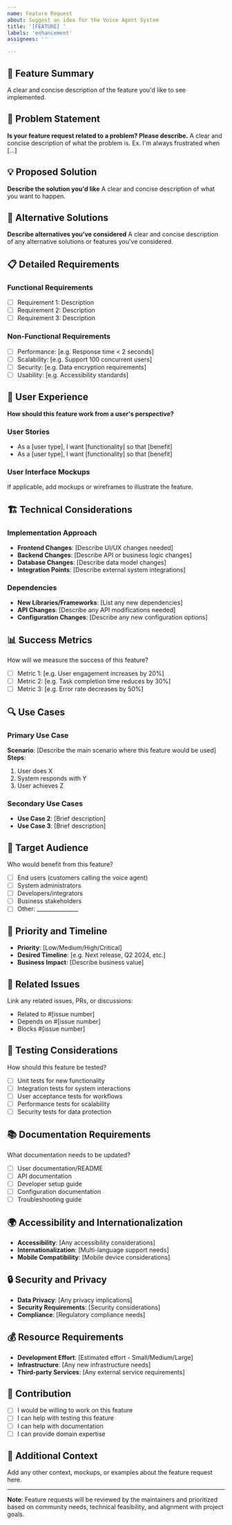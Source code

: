 ```yaml
---
name: Feature Request
about: Suggest an idea for the Voice Agent System
title: '[FEATURE] '
labels: 'enhancement'
assignees: ''

---
```


## 🚀 Feature Summary
A clear and concise description of the feature you'd like to see implemented.

## 🎯 Problem Statement
**Is your feature request related to a problem? Please describe.**
A clear and concise description of what the problem is. Ex. I'm always frustrated when [...]

## 💡 Proposed Solution
**Describe the solution you'd like**
A clear and concise description of what you want to happen.

## 🔄 Alternative Solutions
**Describe alternatives you've considered**
A clear and concise description of any alternative solutions or features you've considered.

## 📋 Detailed Requirements

### Functional Requirements
- [ ] Requirement 1: Description
- [ ] Requirement 2: Description
- [ ] Requirement 3: Description

### Non-Functional Requirements
- [ ] Performance: [e.g. Response time < 2 seconds]
- [ ] Scalability: [e.g. Support 100 concurrent users]
- [ ] Security: [e.g. Data encryption requirements]
- [ ] Usability: [e.g. Accessibility standards]

## 🎨 User Experience
**How should this feature work from a user's perspective?**

### User Stories
- As a [user type], I want [functionality] so that [benefit]
- As a [user type], I want [functionality] so that [benefit]

### User Interface Mockups
If applicable, add mockups or wireframes to illustrate the feature.

## 🏗️ Technical Considerations

### Implementation Approach
- **Frontend Changes**: [Describe UI/UX changes needed]
- **Backend Changes**: [Describe API or business logic changes]
- **Database Changes**: [Describe data model changes]
- **Integration Points**: [Describe external system integrations]

### Dependencies
- **New Libraries/Frameworks**: [List any new dependencies]
- **API Changes**: [Describe any API modifications needed]
- **Configuration Changes**: [Describe any new configuration options]

## 📊 Success Metrics
How will we measure the success of this feature?
- [ ] Metric 1: [e.g. User engagement increases by 20%]
- [ ] Metric 2: [e.g. Task completion time reduces by 30%]
- [ ] Metric 3: [e.g. Error rate decreases by 50%]

## 🔍 Use Cases

### Primary Use Case
**Scenario**: [Describe the main scenario where this feature would be used]
**Steps**:
1. User does X
2. System responds with Y
3. User achieves Z

### Secondary Use Cases
- **Use Case 2**: [Brief description]
- **Use Case 3**: [Brief description]

## 🎯 Target Audience
Who would benefit from this feature?
- [ ] End users (customers calling the voice agent)
- [ ] System administrators
- [ ] Developers/integrators
- [ ] Business stakeholders
- [ ] Other: _______________

## 📅 Priority and Timeline
- **Priority**: [Low/Medium/High/Critical]
- **Desired Timeline**: [e.g. Next release, Q2 2024, etc.]
- **Business Impact**: [Describe business value]

## 🔗 Related Issues
Link any related issues, PRs, or discussions:
- Related to #[issue number]
- Depends on #[issue number]
- Blocks #[issue number]

## 🧪 Testing Considerations
How should this feature be tested?
- [ ] Unit tests for new functionality
- [ ] Integration tests for system interactions
- [ ] User acceptance tests for workflows
- [ ] Performance tests for scalability
- [ ] Security tests for data protection

## 📚 Documentation Requirements
What documentation needs to be updated?
- [ ] User documentation/README
- [ ] API documentation
- [ ] Developer setup guide
- [ ] Configuration documentation
- [ ] Troubleshooting guide

## 🌍 Accessibility and Internationalization
- **Accessibility**: [Any accessibility considerations]
- **Internationalization**: [Multi-language support needs]
- **Mobile Compatibility**: [Mobile device considerations]

## 🔒 Security and Privacy
- **Data Privacy**: [Any privacy implications]
- **Security Requirements**: [Security considerations]
- **Compliance**: [Regulatory compliance needs]

## 💰 Resource Requirements
- **Development Effort**: [Estimated effort - Small/Medium/Large]
- **Infrastructure**: [Any new infrastructure needs]
- **Third-party Services**: [Any external service requirements]

## 🤝 Contribution
- [ ] I would be willing to work on this feature
- [ ] I can help with testing this feature
- [ ] I can help with documentation
- [ ] I can provide domain expertise

## 📎 Additional Context
Add any other context, mockups, or examples about the feature request here.

---

**Note**: Feature requests will be reviewed by the maintainers and prioritized based on community needs, technical feasibility, and alignment with project goals.